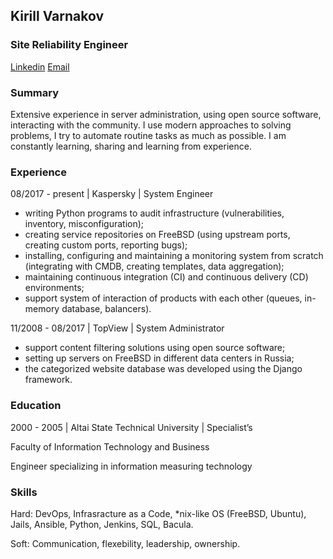 ## Kirill Varnakov
### Site Reliability Engineer

[Linkedin](https://www.linkedin.com/in/kvarnakov/) [Email](mailto:kirill@varnakov.com)

### Summary

Extensive experience in server administration, using open source software, interacting with the community.
I use modern approaches to solving problems, I try to automate routine tasks as much as possible.
I am constantly learning, sharing and learning from experience.

### Experience

08/2017 - present | Kaspersky | System Engineer
- writing Python programs to audit infrastructure (vulnerabilities, inventory, misconfiguration);
- creating service repositories on FreeBSD (using upstream ports, creating custom ports, reporting bugs);
- installing, configuring and maintaining a monitoring system from scratch (integrating with CMDB, creating templates, data aggregation);
- maintaining continuous integration (CI) and continuous delivery (CD) environments;
- support system of interaction of products with each other (queues, in-memory database, balancers).

11/2008 - 08/2017 | TopView | System Administrator
- support content filtering solutions using open source software;
- setting up servers on FreeBSD in different data centers in Russia;
- the categorized website database was developed using the Django framework.

### Education

2000 - 2005 | Altai State Technical University | Specialist’s

Faculty of Information Technology and Business

Engineer specializing in information measuring technology

### Skills

Hard: DevOps, Infrasracture as a Code, *nix-like OS (FreeBSD, Ubuntu), Jails, Ansible, Python, Jenkins, SQL, Bacula.

Soft: Communication, flexebility, leadership, ownership.
